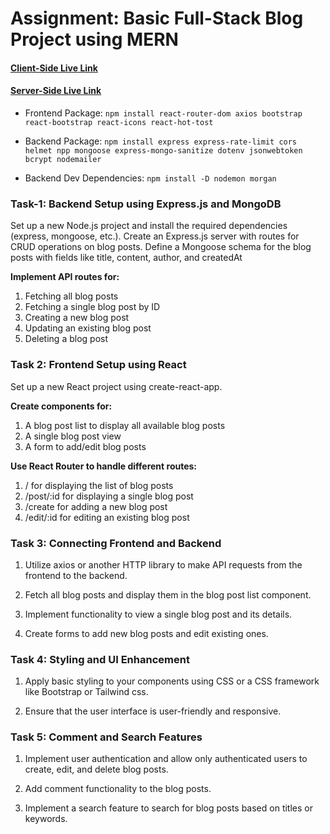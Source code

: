 # Assignment: Basic Full-Stack Blog Project using MERN

#### [Client-Side Live Link](https://blogapp-assignment.netlify.app)

#### [Server-Side Live Link](https://blog-app-zn8u.onrender.com/api/v1/blog/all-blog)

- Frontend Package: `npm install react-router-dom axios bootstrap react-bootstrap react-icons react-hot-tost`

- Backend Package: `npm install express express-rate-limit cors helmet npp mongoose express-mongo-sanitize dotenv jsonwebtoken bcrypt nodemailer`

- Backend Dev Dependencies: `npm install -D nodemon morgan`

### Task-1: Backend Setup using Express.js and MongoDB

Set up a new Node.js project and install the required dependencies (express, mongoose, etc.). Create an Express.js server with routes for CRUD operations on blog posts. Define a Mongoose schema for the blog posts with fields like title, content, author, and createdAt

**Implement API routes for:**

1. Fetching all blog posts
1. Fetching a single blog post by ID
1. Creating a new blog post
1. Updating an existing blog post
1. Deleting a blog post

### Task 2: Frontend Setup using React

Set up a new React project using create-react-app.

**Create components for:**

1. A blog post list to display all available blog posts
1. A single blog post view
1. A form to add/edit blog posts

**Use React Router to handle different routes:**

1. / for displaying the list of blog posts
1. /post/:id for displaying a single blog post
1. /create for adding a new blog post
1. /edit/:id for editing an existing blog post

### Task 3: Connecting Frontend and Backend

1. Utilize axios or another HTTP library to make API requests from the frontend to the backend.

1. Fetch all blog posts and display them in the blog post list component.

1. Implement functionality to view a single blog post and its details.

1. Create forms to add new blog posts and edit existing ones.

### Task 4: Styling and UI Enhancement

1. Apply basic styling to your components using CSS or a CSS framework like Bootstrap or Tailwind css.

1. Ensure that the user interface is user-friendly and responsive.

### Task 5: Comment and Search Features

1. Implement user authentication and allow only authenticated users to create, edit, and delete blog posts.

1. Add comment functionality to the blog posts.

1. Implement a search feature to search for blog posts based on titles or keywords.
